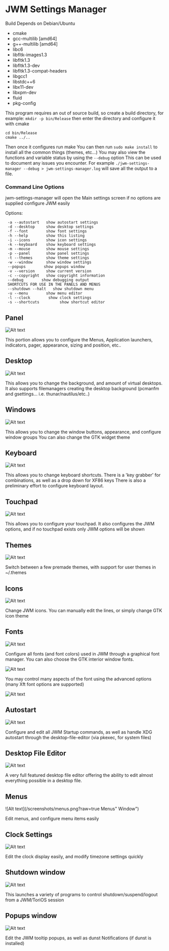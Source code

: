 # JWM Settings Manager
Build Depends on Debian/Ubuntu
- cmake
- gcc-multilib [amd64]
- g++-multilib [amd64]
- libc6
- libfltk-images1.3
- libfltk1.3
- libfltk1.3-dev
- libfltk1.3-compat-headers
- libgcc1
- libstdc++6
- libx11-dev
- libxpm-dev
- fluid
- pkg-config

This program requires an out of source build, so create a build directory, for example:
`mkdir -p bin/Release`
then enter the directory and configure it with cmake
```
cd bin/Release
cmake ../..
```
Then once it configures run make
You can then run
`sudo make install`
to install all the common things (themes, etc...)
You may also view the functions and variable status by using the `--debug` option
This can be used to document any issues you encounter.
For example
`./jwm-settings-manager --debug > jwm-settings-manager.log`
will save all the output to a file.

### Command Line Options
jwm-settings-manager will open the Main settings screen if no options are supplied
configure JWM easily

Options:
```
 -a --autostart   show autostart settings
 -d --desktop     show desktop settings
 -f --font        show font settings
 -h --help        show this listing
 -i --icons       show icon settings
 -k --keyboard    show keyboard settings
 -m --mouse       show mouse settings
 -p --panel       show panel settings
 -t --themes      show theme settings
 -w --window      show window settings
 --popups        show popups window
 -v --version     show current version
 -c --copyright   show copyright information
 --debug        show debugging output
 SHORTCUTS FOR USE IN THE PANELS AND MENUS
 --shutdown --halt   show shutdown menu
 -u --menu        show menu editor
 -l --clock        show clock settings
 -s --shortcuts         show shortcut editor
```
## Panel
![Alt text](/screenshots/panel.png?raw=true "Panel Window")

This portion allows you to configure the Menus, Application launchers, indicators, pager, appearance, sizing and position, etc..

## Desktop
![Alt text](/screenshots/desktop.png?raw=true "Desktop Window")

This allows you to change the background, and amount of virtual desktops.
It also supports filemanagers creating the desktop background (pcmanfm and gsettings... i.e. thunar/nautilus/etc..)

## Windows
![Alt text](/screenshots/windows.png?raw=true "Windows Window")

This allows you to change the window buttons, appearance, and configure window groups
You can also change the GTK widget theme

## Keyboard
![Alt text](/screenshots/keyboard.png?raw=true "Keyboard Window")

This allows you to change keyboard shortcuts.
There is a 'key grabber' for combinations, as well as a drop down for XF86 keys
There is also a preliminary effort to configure keyboard layout.

## Touchpad
![Alt text](/screenshots/touchpad.png?raw=true "Touchpad Window")

This allows you to configure your touchpad.
It also configures the JWM options, and if no touchpad exists only JWM options will be shown

## Themes
![Alt text](/screenshots/themes.png?raw=true "Themes Window")

Switch between a few premade themes, with support for user themes in
~/.themes

## Icons
![Alt text](/screenshots/icons.png?raw=true "Icons Window")

Change JWM icons.  You can manually edit the lines, or simply change GTK icon theme

## Fonts
![Alt text](/screenshots/fonts.png?raw=true "Fonts Window")

Configure all fonts (and font colors) used in JWM through a graphical font manager.  You can also choose the GTK interior window fonts.

![Alt text](/screenshots/fonts-subwin.png?raw=true "Fonts Chooser Window")

You may control many aspects of the font using the advanced options (many Xft font options are supported)

![Alt text](/screenshots/fonts-subwin-advanced.png?raw=true "Fonts Chooser Window - Advanced")

## Autostart
![Alt text](/screenshots/autostart.png?raw=true "Autostart Window")

Configure and edit all JWM Startup commands, as well as handle XDG autostart through the desktop-file-editor (via pkexec, for system files)

## Desktop File Editor
![Alt text](/screenshots/desktop-file-editor.png?raw=true "Desktop File Editor Window")

A very full featured desktop file editor offering the ability to edit almost everything possible in a desktop file.

## Menus
![Alt text](/screenshots/menus.png?raw=true Menus" Window")

Edit menus, and configure menu items easily

## Clock Settings
![Alt text](/screenshots/clock.png?raw=true "Clock Settings Window")

Edit the clock display easily, and modify timezone settings quickly

## Shutdown window
![Alt text](/screenshots/shutdown.png?raw=true "Shutdown Window")

This launches a variety of programs to control shutdown/suspend/logout from a JWM/ToriOS session

## Popups window
![Alt text](/screenshots/popups.png?raw=true "Popups Window")

Edit the JWM tooltip popups, as well as dunst Notifications (if dunst is installed)
